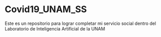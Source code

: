 # Covid19_UNAM_SS
Este es un repositorio para lograr completar mi servicio social dentro del Laboratorio de Inteligencia Artificial de la UNAM
